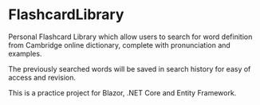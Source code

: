 # FlashcardLibrary

Personal Flashcard Library which allow users to search for word definition from Cambridge online dictionary, complete with pronunciation and examples.

The previously searched words will be saved in search history for easy of access and revision. 

This is a practice project for Blazor, .NET Core and Entity Framework. 